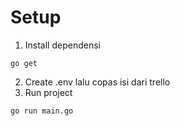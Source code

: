 # Setup
1. Install dependensi
```
go get
```
2. Create .env lalu copas isi dari trello
3. Run project
```
go run main.go
```